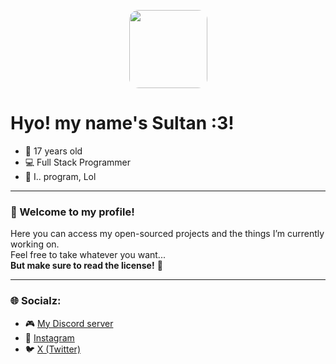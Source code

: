 <p align="center">
  <img src="https://i.ibb.co/nVftb3t/nVftb3t.png" width="125" style="border-radius: 15px" />
</p>

# Hyo! my name's Sultan :3! 

- 🧠 17 years old  
- 💻 Full Stack Programmer  
- 🎯 I.. program, Lol  

---

### 👋 Welcome to my profile!

Here you can access my open-sourced projects and the things I’m currently working on.  
Feel free to take whatever you want...  
**But make sure to read the license!** 🧾

---

### 🌐 Socialz:

- 🎮 [My Discord server](https://discord.gg/VdEsJajHuM)  
- 📸 [Instagram](https://www.instagram.com/radicll?igsh=NDl4a3N3ZnZzcDJl)  
- 🐦 [X (Twitter)](https://x.com/Radicll?t=-7KiCdcRB1BoDmTls-xzdg&s=09)

<!--
**sillysultan/sillysultan** is a ✨ _special_ ✨ repository because its `README.md` (this file) appears on your GitHub profile.

Here are some ideas to get you started:

- 🔭 I’m currently working on ...
- 🌱 I’m currently learning ...
- 👯 I’m looking to collaborate on ...
- 🤔 I’m looking for help with ...
- 💬 Ask me about ...
- 📫 How to reach me: ...
- 😄 Pronouns: ...
- ⚡ Fun fact: ...
-->
